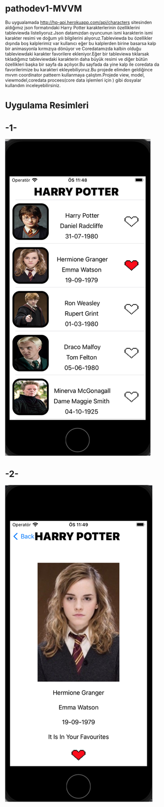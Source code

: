 # pathodev1-MVVM


Bu uygualamada http://hp-api.herokuapp.com/api/characters sitesinden aldığımız json formatındaki Harry Potter karakterlerinin özelliklerini tableviewda listeliyoruz.Json datamızdan oyuncunun ismi karakterin ismi karakter resimi ve doğum yılı bilgilerini alıyoruz.Tableviewda bu özellikler dışında boş kalplerimiz var kullanıcı eğer bu kalplerden birine basarsa kalp bir animasyonla kırmızıya dönüyor ve Coredatamızda kalbin olduğu tableviewdaki karakter favorilere ekleniyor.Eğer bir tableviewa tıklarsak tıkladığımız tableviewdaki karakterin daha büyük resimi ve diğer bütün özellikleri başka bir sayfa da açılıyor.Bu sayfada da yine kalp ile coredata da favorilerimize bu karakteri ekleyebiliyoruz.Bu projede elimden geldiğince mvvm coordinator patteern kullanmaya çalıştım.Projede view, model, viewmodel,coredata procees(core data işlemleri için ) gibi dosyalar kullandım inceleyebilirsiniz.

# Uygulama Resimleri

# -1-

![](uygulama1.png)


# -2-

![](uygulama2.png)
